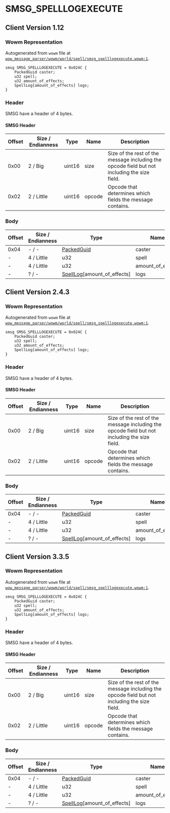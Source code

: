 # SMSG_SPELLLOGEXECUTE

## Client Version 1.12

### Wowm Representation

Autogenerated from `wowm` file at [`wow_message_parser/wowm/world/spell/smsg_spelllogexecute.wowm:1`](https://github.com/gtker/wow_messages/tree/main/wow_message_parser/wowm/world/spell/smsg_spelllogexecute.wowm#L1).
```rust,ignore
smsg SMSG_SPELLLOGEXECUTE = 0x024C {
    PackedGuid caster;
    u32 spell;
    u32 amount_of_effects;
    SpellLog[amount_of_effects] logs;
}
```
### Header

SMSG have a header of 4 bytes.

#### SMSG Header

| Offset | Size / Endianness | Type   | Name   | Description |
| ------ | ----------------- | ------ | ------ | ----------- |
| 0x00   | 2 / Big           | uint16 | size   | Size of the rest of the message including the opcode field but not including the size field.|
| 0x02   | 2 / Little        | uint16 | opcode | Opcode that determines which fields the message contains.|

### Body

| Offset | Size / Endianness | Type | Name | Description | Comment |
| ------ | ----------------- | ---- | ---- | ----------- | ------- |
| 0x04 | - / - | [PackedGuid](../spec/packed-guid.md) | caster |  |  |
| - | 4 / Little | u32 | spell |  |  |
| - | 4 / Little | u32 | amount_of_effects |  |  |
| - | ? / - | [SpellLog](spelllog.md)[amount_of_effects] | logs |  |  |

## Client Version 2.4.3

### Wowm Representation

Autogenerated from `wowm` file at [`wow_message_parser/wowm/world/spell/smsg_spelllogexecute.wowm:1`](https://github.com/gtker/wow_messages/tree/main/wow_message_parser/wowm/world/spell/smsg_spelllogexecute.wowm#L1).
```rust,ignore
smsg SMSG_SPELLLOGEXECUTE = 0x024C {
    PackedGuid caster;
    u32 spell;
    u32 amount_of_effects;
    SpellLog[amount_of_effects] logs;
}
```
### Header

SMSG have a header of 4 bytes.

#### SMSG Header

| Offset | Size / Endianness | Type   | Name   | Description |
| ------ | ----------------- | ------ | ------ | ----------- |
| 0x00   | 2 / Big           | uint16 | size   | Size of the rest of the message including the opcode field but not including the size field.|
| 0x02   | 2 / Little        | uint16 | opcode | Opcode that determines which fields the message contains.|

### Body

| Offset | Size / Endianness | Type | Name | Description | Comment |
| ------ | ----------------- | ---- | ---- | ----------- | ------- |
| 0x04 | - / - | [PackedGuid](../spec/packed-guid.md) | caster |  |  |
| - | 4 / Little | u32 | spell |  |  |
| - | 4 / Little | u32 | amount_of_effects |  |  |
| - | ? / - | [SpellLog](spelllog.md)[amount_of_effects] | logs |  |  |

## Client Version 3.3.5

### Wowm Representation

Autogenerated from `wowm` file at [`wow_message_parser/wowm/world/spell/smsg_spelllogexecute.wowm:1`](https://github.com/gtker/wow_messages/tree/main/wow_message_parser/wowm/world/spell/smsg_spelllogexecute.wowm#L1).
```rust,ignore
smsg SMSG_SPELLLOGEXECUTE = 0x024C {
    PackedGuid caster;
    u32 spell;
    u32 amount_of_effects;
    SpellLog[amount_of_effects] logs;
}
```
### Header

SMSG have a header of 4 bytes.

#### SMSG Header

| Offset | Size / Endianness | Type   | Name   | Description |
| ------ | ----------------- | ------ | ------ | ----------- |
| 0x00   | 2 / Big           | uint16 | size   | Size of the rest of the message including the opcode field but not including the size field.|
| 0x02   | 2 / Little        | uint16 | opcode | Opcode that determines which fields the message contains.|

### Body

| Offset | Size / Endianness | Type | Name | Description | Comment |
| ------ | ----------------- | ---- | ---- | ----------- | ------- |
| 0x04 | - / - | [PackedGuid](../spec/packed-guid.md) | caster |  |  |
| - | 4 / Little | u32 | spell |  |  |
| - | 4 / Little | u32 | amount_of_effects |  |  |
| - | ? / - | [SpellLog](spelllog.md)[amount_of_effects] | logs |  |  |


